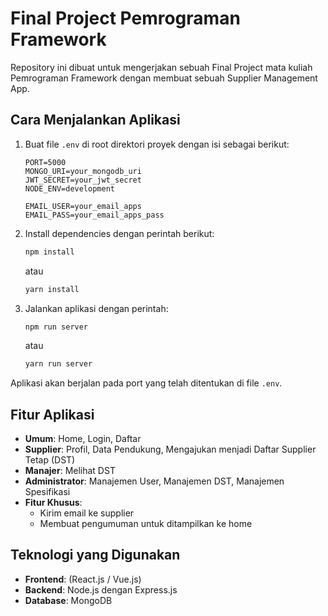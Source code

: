 # Final Project Pemrograman Framework

Repository ini dibuat untuk mengerjakan sebuah Final Project mata kuliah Pemrograman Framework dengan membuat sebuah Supplier Management App.

## Cara Menjalankan Aplikasi

1. Buat file `.env` di root direktori proyek dengan isi sebagai berikut:

    ```plaintext
    PORT=5000
    MONGO_URI=your_mongodb_uri
    JWT_SECRET=your_jwt_secret
    NODE_ENV=development

    EMAIL_USER=your_email_apps
    EMAIL_PASS=your_email_apps_pass
    ```

2. Install dependencies dengan perintah berikut:
    ```sh
    npm install
    ```
    atau
    ```sh
    yarn install
    ```

3. Jalankan aplikasi dengan perintah:
    ```sh
    npm run server
    ```
    atau
    ```sh
    yarn run server
    ```

Aplikasi akan berjalan pada port yang telah ditentukan di file `.env`.

## Fitur Aplikasi

- **Umum**: Home, Login, Daftar
- **Supplier**: Profil, Data Pendukung, Mengajukan menjadi Daftar Supplier Tetap (DST)
- **Manajer**: Melihat DST
- **Administrator**: Manajemen User, Manajemen DST, Manajemen Spesifikasi
- **Fitur Khusus**: 
  - Kirim email ke supplier
  - Membuat pengumuman untuk ditampilkan ke home

## Teknologi yang Digunakan

- **Frontend**: (React.js / Vue.js)
- **Backend**: Node.js dengan Express.js
- **Database**: MongoDB
